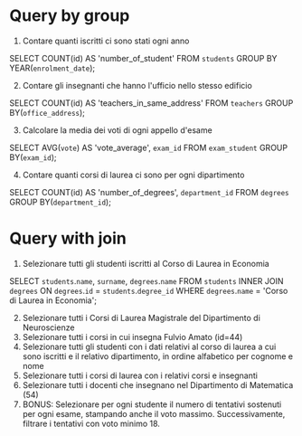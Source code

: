# Query by group

1. Contare quanti iscritti ci sono stati ogni anno

SELECT COUNT(id) AS 'number_of_student'
FROM `students`
GROUP BY YEAR(`enrolment_date`);

2. Contare gli insegnanti che hanno l'ufficio nello stesso edificio

SELECT COUNT(id) AS 'teachers_in_same_address'
FROM `teachers`
GROUP BY(`office_address`);

3. Calcolare la media dei voti di ogni appello d'esame

SELECT AVG(`vote`) AS 'vote_average', `exam_id`
FROM `exam_student`
GROUP BY(`exam_id`);

4. Contare quanti corsi di laurea ci sono per ogni dipartimento

SELECT COUNT(id) AS 'number_of_degrees', `department_id`
FROM `degrees`
GROUP BY(`department_id`);

# Query with join

1. Selezionare tutti gli studenti iscritti al Corso di Laurea in Economia

SELECT `students`.`name`, `surname`, `degrees`.`name`
FROM `students`
INNER JOIN `degrees`
ON `degrees`.`id` = `students`.`degree_id`
WHERE `degrees`.`name` = 'Corso di Laurea in Economia';

2. Selezionare tutti i Corsi di Laurea Magistrale del Dipartimento di
   Neuroscienze
3. Selezionare tutti i corsi in cui insegna Fulvio Amato (id=44)
4. Selezionare tutti gli studenti con i dati relativi al corso di laurea a cui
   sono iscritti e il relativo dipartimento, in ordine alfabetico per cognome e
   nome
5. Selezionare tutti i corsi di laurea con i relativi corsi e insegnanti
6. Selezionare tutti i docenti che insegnano nel Dipartimento di
   Matematica (54)
7. BONUS: Selezionare per ogni studente il numero di tentativi sostenuti
   per ogni esame, stampando anche il voto massimo. Successivamente,
   filtrare i tentativi con voto minimo 18.

```

```

